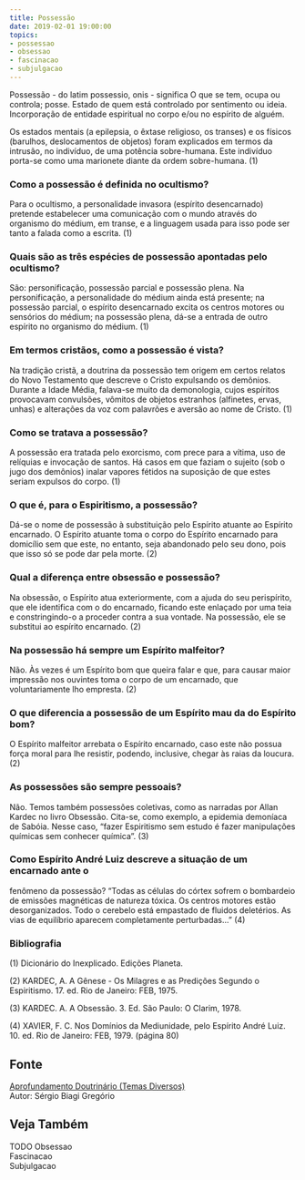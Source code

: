 ```yaml
---
title: Possessão
date: 2019-02-01 19:00:00
topics:
- possessao
- obsessao
- fascinacao
- subjulgacao
---
```


Possessão - do latim possessio, onis - significa O que se tem, ocupa ou
controla; posse. Estado de quem está controlado por sentimento ou ideia.
Incorporação de entidade espiritual no corpo e/ou no espírito de alguém.

Os estados mentais (a epilepsia, o êxtase religioso, os transes) e os
físicos (barulhos, deslocamentos de objetos) foram explicados em termos
da intrusão, no indivíduo, de uma potência sobre-humana. Este indivíduo
porta-se como uma marionete diante da ordem sobre-humana. (1)

### Como a possessão é definida no ocultismo?
Para o ocultismo, a personalidade invasora (espírito desencarnado)
pretende estabelecer uma comunicação com o mundo através do organismo do
médium, em transe, e a linguagem usada para isso pode ser tanto a falada
como a escrita. (1)

### Quais são as três espécies de possessão apontadas pelo ocultismo?
São: personificação, possessão parcial e possessão plena. Na
personificação, a personalidade do médium ainda está presente; na
possessão parcial, o espírito desencarnado excita os centros motores
ou sensórios do médium; na possessão plena, dá-se a entrada de outro
espírito no organismo do médium. (1)

### Em termos cristãos, como a possessão é vista?
Na tradição cristã, a doutrina da possessão tem origem em certos relatos
do Novo Testamento que descreve o Cristo expulsando os demônios. Durante
a Idade Média, falava-se muito da demonologia, cujos espíritos
provocavam convulsões, vômitos de objetos estranhos (alfinetes, ervas,
unhas) e alterações da voz com palavrões e aversão ao nome de Cristo.
(1)

### Como se tratava a possessão?
A possessão era tratada pelo exorcismo, com prece para a vítima, uso de
relíquias e invocação de santos. Há casos em que faziam o sujeito (sob o
jugo dos demônios) inalar vapores fétidos na suposição de que estes
seriam expulsos do corpo. (1)

### O que é, para o Espiritismo, a possessão?
Dá-se o nome de possessão à substituição pelo Espírito atuante ao
Espírito encarnado. O Espírito atuante toma o corpo do Espírito
encarnado para domicílio sem que este, no entanto, seja abandonado pelo
seu dono, pois que isso só se pode dar pela morte. (2)

### Qual a diferença entre obsessão e possessão?
Na obsessão, o Espírito atua exteriormente, com a ajuda do seu
perispírito, que ele identifica com o do encarnado, ficando este
enlaçado por uma teia e constringindo-o a proceder contra a sua vontade.
Na possessão, ele se substitui ao espírito encarnado. (2)

### Na possessão há sempre um Espírito malfeitor?
Não. Às vezes é um Espírito bom que queira falar e que, para causar
maior impressão nos ouvintes toma o corpo de um encarnado, que
voluntariamente lho empresta. (2)

### O que diferencia a possessão de um Espírito mau da do Espírito bom?
O Espírito malfeitor arrebata o Espírito encarnado, caso este não possua
força moral para lhe resistir, podendo, inclusive, chegar às raias da
loucura. (2)

### As possessões são sempre pessoais?
Não. Temos também possessões coletivas, como as narradas por Allan
Kardec no livro Obsessão. Cita-se, como exemplo, a epidemia demoníaca
de Sabóia. Nesse caso, “fazer Espiritismo sem estudo é fazer
manipulações químicas sem conhecer química”. (3)

### Como Espírito André Luiz descreve a situação de um encarnado ante o
fenômeno da possessão?
“Todas as células do córtex sofrem o bombardeio de emissões magnéticas
de natureza tóxica. Os centros motores estão desorganizados. Todo o
cerebelo está empastado de fluidos deletérios. As vias de equilíbrio
aparecem completamente perturbadas...” (4)



### Bibliografia
(1) Dicionário do Inexplicado. Edições Planeta.

(2) KARDEC, A. A Gênese - Os Milagres e as Predições Segundo o
Espiritismo. 17. ed. Rio de Janeiro: FEB, 1975.

(3) KARDEC. A. A Obsessão. 3. Ed. São Paulo: O Clarim, 1978.

(4) XAVIER, F. C. Nos Domínios da Mediunidade, pelo Espírito André
Luiz. 10. ed. Rio de Janeiro: FEB, 1979. (página 80)

## Fonte
[Aprofundamento Doutrinário (Temas Diversos)](https://sites.google.com/view/aprofundamentodoutrinario/possessão-e-espiritismo)  
Autor: Sérgio Biagi Gregório

## Veja Também
TODO
Obsessao  
Fascinacao  
Subjulgacao
